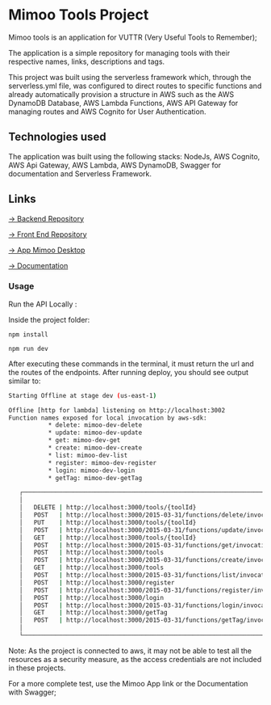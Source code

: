 # Mimoo Tools Project

Mimoo tools is an application for VUTTR (Very Useful Tools to Remember);

The application is a simple repository for managing tools with their respective names, links, descriptions and tags.

This project was built using the serverless framework which, through the serverless.yml file, was configured to direct routes to specific functions and already automatically provision a structure in AWS such as the AWS DynamoDB Database, AWS Lambda Functions, AWS API Gateway for managing routes and AWS Cognito for User Authentication.

## Technologies used

The application was built using the following stacks:
NodeJs, AWS Cognito, AWS Api Gateway, AWS Lambda, AWS DynamoDB, Swagger for documentation and Serverless Framework.

## Links

[-> Backend Repository](https://github.com/smarticogit/mimoo)

[-> Front End Repository](https://github.com/smarticogit/mimoo-front)

[-> App Mimoo Desktop](https://smarticogit.github.io/mimoo-front/)

[-> Documentation](https://m4y6rb6e09.execute-api.us-east-1.amazonaws.com/dev/swagger)

### Usage

Run the API Locally :

Inside the project folder:

```
npm install
```

```
npm run dev
```
After executing these commands in the terminal, it must return the url and the routes of the endpoints.
After running deploy, you should see output similar to:

```bash
Starting Offline at stage dev (us-east-1)

Offline [http for lambda] listening on http://localhost:3002
Function names exposed for local invocation by aws-sdk:
           * delete: mimoo-dev-delete
           * update: mimoo-dev-update
           * get: mimoo-dev-get
           * create: mimoo-dev-create
           * list: mimoo-dev-list
           * register: mimoo-dev-register
           * login: mimoo-dev-login
           * getTag: mimoo-dev-getTag

   ┌──────────────────────────────────────────────────────────────────────────────┐
   │                                                                              │
   │   DELETE | http://localhost:3000/tools/{toolId}                              │
   │   POST   | http://localhost:3000/2015-03-31/functions/delete/invocations     │
   │   PUT    | http://localhost:3000/tools/{toolId}                              │
   │   POST   | http://localhost:3000/2015-03-31/functions/update/invocations     │
   │   GET    | http://localhost:3000/tools/{toolId}                              │
   │   POST   | http://localhost:3000/2015-03-31/functions/get/invocations        │
   │   POST   | http://localhost:3000/tools                                       │
   │   POST   | http://localhost:3000/2015-03-31/functions/create/invocations     │
   │   GET    | http://localhost:3000/tools                                       │
   │   POST   | http://localhost:3000/2015-03-31/functions/list/invocations       │
   │   POST   | http://localhost:3000/register                                    │
   │   POST   | http://localhost:3000/2015-03-31/functions/register/invocations   │
   │   POST   | http://localhost:3000/login                                       │
   │   POST   | http://localhost:3000/2015-03-31/functions/login/invocations      │
   │   GET    | http://localhost:3000/getTag                                      │
   │   POST   | http://localhost:3000/2015-03-31/functions/getTag/invocations     │
   │                                                                              │
   └──────────────────────────────────────────────────────────────────────────────┘
```

Note: As the project is connected to aws, it may not be able to test all the resources as a security measure, as the access credentials are not included in these projects.

For a more complete test, use the Mimoo App link or the Documentation with Swagger;